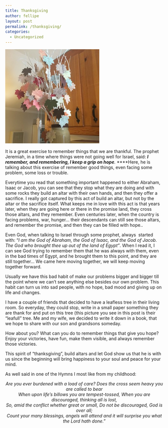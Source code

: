 ```yaml
---
title: Thanksgiving
author: fellipe
layout: post
permalink: /thanksgiving/
categories:
  - Uncategorized
---
```

[<img alt="10256495_800042343390840_2508863785232486101_n" src="/img/posts/2014/11/10256495_800042343390840_2508863785232486101_n-300x300.jpg"  />][1]

It is a great exercise to remember things that we are thankful. The prophet Jeremiah, in a time where things were not going well for Israel, said: ***I remember, and remembering, I keep a grip on hope**.* ****Here, he is talking about this exercise of remember good things, even facing some problem, some loss or trouble.

Everytime you read that something important happened to either Abraham, Isaac or Jacob, you can see that they stop what they are doing and with some rocks they build an altar with their own hands, and then they offer a sacrifice. I really got captured by this act of build an altar, but not by the altar or the sacrifice itself. What keeps me in love with this act is that years later, when they are going here or there in the promise land, they cross those altars, and they remember. Even centuries later, when the country is facing problems, war, hunger&#8230; their descendants can still see those altars, and remember the promise, and then they can be filled with hope..

Even God, when talking to Israel through some prophet, always  started with: &#8220;*I am the God of Abraham, the God of Isaac, and the God of Jacob. The God who brought thee up out of the land of Egypt&#8221;*. When I read it, I can see God trying to remember them that he was always with them, even in the bad times of Egypt, and he brought them to this point, and they are still together&#8230; We came here moving together, we will keep moving together forward.

Usually we have this bad habit of make our problems bigger and bigger till the point where we can&#8217;t see anything else besides our own problem. This habit can turn us into sad people, with no hope, bad mood and giving up on life and changes.

I have a couple of friends that decided to have a leafless tree in their living room. So everyday, they could stop, write in a small paper something they are thank for and put on this tree (this picture you see in this post is their &#8220;leafull&#8221; tree. Me and my wife, we decided to write it down in a book, that we hope to share with our son and grandsons someday.

How about you? What can you do to remember things that give you hope? Enjoy your victories, have fun, make them visible, and always remember those victories.

This spirit of &#8220;thanksgiving&#8221;, build altars and let God show us that he is with us since the beginning will bring happiness to your soul and peace for your mind.

As well said in one of the Hymns I most like from my childhood:

<p style="text-align: center;">
  <em>Are you ever burdened with a load of care? Does the cross seem heavy you are called to bear<br /> </em><em>When upon life’s billows you are tempest-tossed, When you are discouraged, thinking all is lost,<br /> </em><em>So, amid the conflict whether great or small, Do not be discouraged, God is over all;<br /> </em><em>Count your many blessings, angels will attend and it will surprise you what the Lord hath done.&#8221;</em>
</p>

 [1]: /img/posts/2014/11/10256495_800042343390840_2508863785232486101_n.jpg